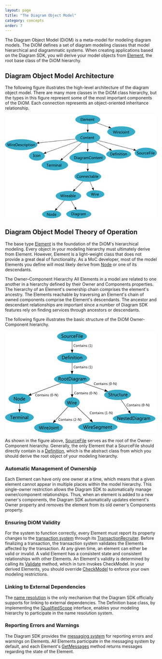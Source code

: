 ```yaml
---
layout: page
title: "The Diagram Object Model"
category: concepts
order: 7
---
```


The Diagram Object Model (DiOM) is a meta-model for modeling diagram models. The DiOM defines a set of diagram modeling classes that model hierarchical and diagrammatic systems. When creating applications based on the Diagram SDK, you will derive your model objects from [Element][ElementRef], the root base class of the DiOM hierarchy.

## Diagram Object Model Architecture

The following figure illustrates the high-level architecture of the diagram object model. There are many more classes in the DiOM class hierarchy, but the types in this figure represent some of the most important components of the DiOM. Each connection represents an object-oriented inheritance relationship.

![DiOMRelationships]

## Diagram Object Model Theory of Operation

The base type [Element][ElementRef] is the foundation of the DiOM's hierarchical modeling. Every object in your modeling hierarchy must ultimately derive from Element. However, Element is a light-weight class that does not provide a great deal of functionality. As a MoC developer, most of the model Elements you define will most likely derive from [Node][NodeRef] or one of its descendants.

The Owner–Component Hierarchy
All Elements in a model are related to one another in a hierarchy defined by their Owner and Components properties. The hierarchy of an Element's ownership chain comprises the element's ancestry. The Elements reachable by traversing an Element's chain of owned components comprise the Element's descendants. The ancestor and descendant relationships are important since a number of Diagram SDK features rely on finding services through ancestors or descendants.

The following figure illustrates the basic structure of the DiOM Owner-Component hierarchy.

![DiOMOwnerComponentHierarchy]

As shown in the figure above, [SourceFile][SourceFileRef] serves as the root of the Owner-Component hierarchy. Generally, the only Element that a SourceFile should directly contain is a [Definition][DefinitionRef], which is the abstract class from which you should derive the root object of your modeling hierarchy.

### Automatic Management of Ownership

Each Element can have only one owner at a time, which means that a given element cannot appear in multiple places within the model hierarchy. This single-owner restriction allows the Diagram SDK to automatically manage owner/component relationships. Thus, when an element is added to a new owner's components, the Diagram SDK automatically updates element's Owner property and removes the element from its old owner's Components property.

### Ensuring DiOM Validity

For the system to function correctly, every Element must report its property changes to the [transaction system][TransactionRules] through its [TransactionRecruiter][TransactionRecruiterRef]. Before finalizing a transaction, the transaction system validates the Elements affected by the transaction. At any given time, an element can either be valid or invalid. A valid Element has a consistent state and consistent relationships with other Elements. An Element's validity is determined by calling its [Validate][ValidateRef] method, which in turn invokes CheckModel. In your derived Elements, you should override [CheckModel][CheckModelRef] to enforce your own modeling restrictions.

### Linking to External Dependencies

The [name resolution][NamingConcept] is the only mechanism that the Diagram SDK officially supports for linking to external dependencies. The Definition base class, by implementing the [IQualifiedScope][IQualifiedScopeRef] interface, enables your modeling hierarchy to participate in the name resolution system.

### Reporting Errors and Warnings

The Diagram SDK provides the [messaging system][MessagingConcept] for reporting errors and warnings on Elements. All Elements participate in the messaging system by default, and each Element's [GetMessages][GetMessagesRef] method returns messages regarding the state of the Element.


[MessagingConcept]: ..\InProgress.html
[NamingConcept]: ..\InProgress.html
[TransactionRules]: ..\InProgress.html

[CheckModelRef]: http://xgen.amer.corp.natinst.com/DiagramSDK/html/M_NationalInstruments_SourceModel_Modeling_Element_CheckModel.htm
[DefinitionRef]: http://xgen.amer.corp.natinst.com/DiagramSDK/html/T_NationalInstruments_SourceModel_Modeling_Definition.htm
[ElementRef]: http://xgen.amer.corp.natinst.com/DiagramSDK/html/T_NationalInstruments_SourceModel_Modeling_Element.htm
[GetMessagesRef]: http://xgen.amer.corp.natinst.com/DiagramSDK/html/M_NationalInstruments_SourceModel_Modeling_Element_GetMessages.htm
[IQualifiedScopeRef]: http://xgen.amer.corp.natinst.com/DiagramSDK/html/T_NationalInstruments_SourceModel_Naming_IQualifiedScope.htm
[NodeRef]: http://xgen.amer.corp.natinst.com/DiagramSDK/html/T_NationalInstruments_SourceModel_Modeling_Node.htm
[SourceFileRef]: http://xgen.amer.corp.natinst.com/DiagramSDK/html/T_NationalInstruments_SourceModel_Modeling_SourceFile.htm
[TransactionRecruiterRef]: http://xgen.amer.corp.natinst.com/DiagramSDK/html/P_NationalInstruments_SourceModel_Modeling_Element_TransactionRecruiter.htm
[ValidateRef]: http://xgen.amer.corp.natinst.com/DiagramSDK/html/M_NationalInstruments_SourceModel_Modeling_Element_Validate.htm

[DiOMOwnerComponentHierarchy]: DiOMOwnerComponentHierarchy.png
[DiOMRelationships]: DiOMRelationships.png